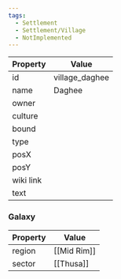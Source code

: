 ```yaml
---
tags:
  - Settlement
  - Settlement/Village
  - NotImplemented
---
```


| Property  | Value          |
| --------- | -------------- |
| id        | village_daghee |
| name      | Daghee         |
| owner     |                |
| culture   |                |
| bound     |                |
| type      |                |
| posX      |                |
| posY      |                |
| wiki link |                |
| text      |                |

### Galaxy
| Property | Value       |
| -------- | ----------- |
| region   | [[Mid Rim]] |
| sector   | [[Thusa]]   |
